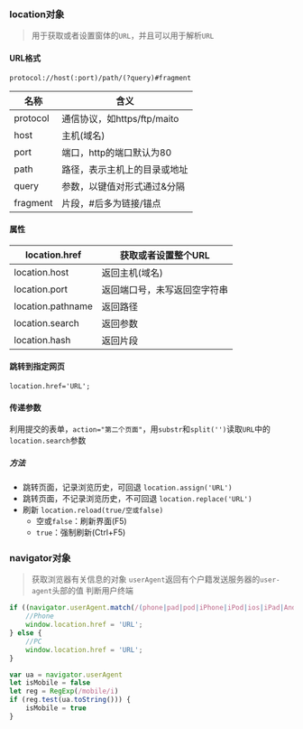 ### location对象
> 用于获取或者设置窗体的`URL`，并且可以用于解析`URL`
#### URL格式
`protocol://host(:port)/path/(?query)#fragment`

| 名称     | 含义                         |
| -------- | ---------------------------- |
| protocol | 通信协议，如https/ftp/maito  |
| host     | 主机(域名)                   |
| port     | 端口，http的端口默认为80     |
| path     | 路径，表示主机上的目录或地址 |
| query    | 参数，以键值对形式通过&分隔  |
| fragment | 片段，#后多为链接/锚点       |
#### 属性
| location.href     | 获取或者设置整个URL          |
| ----------------- | ---------------------------- |
| location.host     | 返回主机(域名)               |
| location.port     | 返回端口号，未写返回空字符串 |
| location.pathname | 返回路径                     |
| location.search   | 返回参数                     |
| location.hash     | 返回片段                     |
#### 跳转到指定网页
`location.href='URL';`
#### 传递参数
利用提交的表单，`action="第二个页面"`，用`substr`和`split('')`读取`URL`中的`location.search`参数
##### 方法
- 跳转页面，记录浏览历史，可回退
  `location.assign('URL')`
- 跳转页面，不记录浏览历史，不可回退
  `location.replace('URL')`
- 刷新
  `location.reload(true/空或false)`
  - 空或`false`：刷新界面(F5)
  - `true`：强制刷新(Ctrl+F5)

### navigator对象
> 获取浏览器有关信息的对象
`userAgent`返回有个户籍发送服务器的`user-agent`头部的值
判断用户终端
```javascript
if ((navigator.userAgent.match(/(phone|pad|pod|iPhone|iPod|ios|iPad|Android|Mobile|BlackBerry|IEMobile|MQQBrowser|JUC|Fennec|WOSBrowser|Browser|BrowserNG|WebOS|Symbian|Windows Phone)/i))) {
    //Phone
    window.location.href = 'URL';
} else {
    //PC
    window.location.href = 'URL';
}

var ua = navigator.userAgent
let isMobile = false
let reg = RegExp(/mobile/i)
if (reg.test(ua.toString())) {
	isMobile = true
}
```